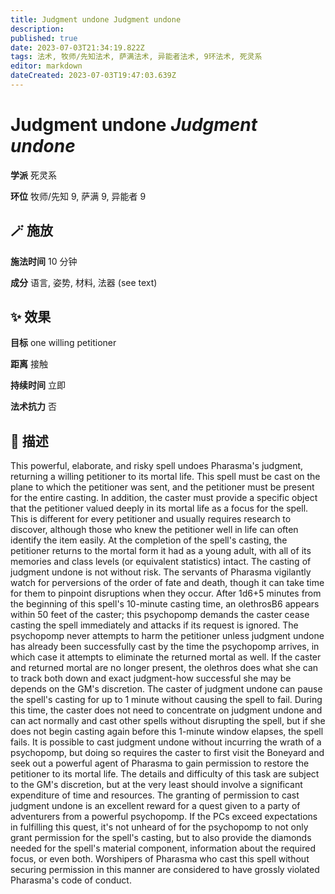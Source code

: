 ```yaml
---
title: Judgment undone Judgment undone
description: 
published: true
date: 2023-07-03T21:34:19.822Z
tags: 法术, 牧师/先知法术, 萨满法术, 异能者法术, 9环法术, 死灵系
editor: markdown
dateCreated: 2023-07-03T19:47:03.639Z
---
```


# **Judgment undone** *Judgment undone*

**学派** 死灵系 

**环位** 牧师/先知 9, 萨满 9, 异能者 9

## 🪄 施放

**施法时间** 10 分钟

**成分** 语言, 姿势, 材料, 法器 (see text)

## ✨ 效果 

**目标** one willing petitioner 

**距离** 接触  

**持续时间** 立即 

**法术抗力** 否

## 📖 描述

This powerful, elaborate, and risky spell undoes Pharasma's judgment, returning a willing petitioner to its mortal life. This spell must be cast on the plane to which the petitioner was sent, and the petitioner must be present for the entire casting. In addition, the caster must provide a specific object that the petitioner valued deeply in its mortal life as a focus for the spell. This is different for every petitioner and usually requires research to discover, although those who knew the petitioner well in life can often identify the item easily. At the completion of the spell's casting, the petitioner returns to the mortal form it had as a young adult, with all of its memories and class levels (or equivalent statistics) intact.  The casting of judgment undone is not without risk. The servants of Pharasma vigilantly watch for perversions of the order of fate and death, though it can take time for them to pinpoint disruptions when they occur. After 1d6+5 minutes from the beginning of this spell's 10-minute casting time, an olethrosB6 appears within 50 feet of the caster; this psychopomp demands the caster cease casting the spell immediately and attacks if its request is ignored. The psychopomp never attempts to harm the petitioner unless judgment undone has already been successfully cast by the time the psychopomp arrives, in which case it attempts to eliminate the returned mortal as well. If the caster and returned mortal are no longer present, the olethros does what she can to track both down and exact judgment-how successful she may be depends on the GM's discretion.  The caster of judgment undone can pause the spell's casting for up to 1 minute without causing the spell to fail. During this time, the caster does not need to concentrate on judgment undone and can act normally and cast other spells without disrupting the spell, but if she does not begin casting again before this 1-minute window elapses, the spell fails.  It is possible to cast judgment undone without incurring the wrath of a psychopomp, but doing so requires the caster to first visit the Boneyard and seek out a powerful agent of Pharasma to gain permission to restore the petitioner to its mortal life. The details and difficulty of this task are subject to the GM's discretion, but at the very least should involve a significant expenditure of time and resources. The granting of permission to cast judgment undone is an excellent reward for a quest given to a party of adventurers from a powerful psychopomp. If the PCs exceed expectations in fulfilling this quest, it's not unheard of for the psychopomp to not only grant permission for the spell's casting, but to also provide the diamonds needed for the spell's material component, information about the required focus, or even both. Worshipers of Pharasma who cast this spell without securing permission in this manner are considered to have grossly violated Pharasma's code of conduct.
    